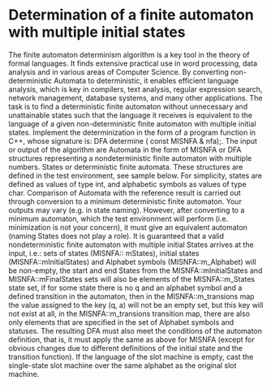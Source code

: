 # Determination of a finite automaton with multiple initial states

The finite automaton determinism algorithm is a key tool in the theory of formal languages. It finds extensive practical use in word processing, data analysis and in various areas of Computer Science. By converting non-deterministic Automata to deterministic, it enables efficient language analysis, which is key in compilers, text analysis, regular expression search, network management, database systems, and many other applications.
The task is to find a deterministic finite automaton without unnecessary and unattainable states such that the language it receives is equivalent to the language of a given non-deterministic finite automaton with multiple initial states.
Implement the determinization in the form of a program function in C++, whose signature is: DFA determine ( const MISNFA & nfa);. The input or output of the algorithm are Automata in the form of MISNFA or DFA structures representing a nondeterministic finite automaton with multiple numbers. States or deterministic finite automata. These structures are defined in the test environment, see sample below. For simplicity, states are defined as values of type int, and alphabetic symbols as values of type char.
Comparison of Automata with the reference result is carried out through conversion to a minimum deterministic finite automaton. Your outputs may vary (e.g. in state naming). However, after converting to a minimum automaton, which the test environment will perform (i.e. minimization is not your concern), it must give an equivalent automaton (naming States does not play a role).
It is guaranteed that a valid nondeterministic finite automaton with multiple initial States arrives at the input, i.e.:
sets of states (MISNFA:: mStates), initial states (MISNFA::mInitialStates) and Alphabet symbols (MISNFA::m_Alphabet) will be non-empty,
the start and end States from the MISNFA::mInitialStates and MISNFA::mFinalStates sets will also be elements of the MISNFA::m_States state set,
if for some state there is no q and an alphabet symbol and a defined transition in the automaton, then in the MISNFA::m_transions map the value assigned to the key (q, a) will not be an empty set, but this key will not exist at all,
in the MISNFA::m_transions transition map, there are also only elements that are specified in the set of Alphabet symbols and statuses.
The resulting DFA must also meet the conditions of the automaton definition, that is, it must apply the same as above for MISNFA (except for obvious changes due to different definitions of the initial state and the transition function).
If the language of the slot machine is empty, cast the single-state slot machine over the same alphabet as the original slot machine.
